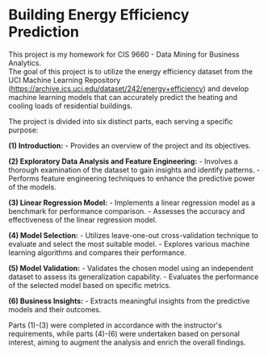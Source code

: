 # Building Energy Efficiency Prediction
This project is my homework for CIS 9660 - Data Mining for Business Analytics.  
The goal of this project is to utilize the energy efficiency dataset from the UCI Machine Learning Repository (https://archive.ics.uci.edu/dataset/242/energy+efficiency) and develop machine learning models that can accurately predict the heating and cooling loads of residential buildings.

The project is divided into six distinct parts, each serving a specific purpose:

**(1) Introduction:**
    - Provides an overview of the project and its objectives.

**(2) Exploratory Data Analysis and Feature Engineering:**
    - Involves a thorough examination of the dataset to gain insights and identify patterns.
    - Performs feature engineering techniques to enhance the predictive power of the models.

**(3) Linear Regression Model:**
    - Implements a linear regression model as a benchmark for performance comparison.
    - Assesses the accuracy and effectiveness of the linear regression model.
    
**(4) Model Selection:**
    - Utilizes leave-one-out cross-validation technique to evaluate and select the most suitable model.
    - Explores various machine learning algorithms and compares their performance.
    
**(5) Model Validation:**
    - Validates the chosen model using an independent dataset to assess its generalization capability.
    - Evaluates the performance of the selected model based on specific metrics.

**(6) Business Insights:**
    - Extracts meaningful insights from the predictive models and their outcomes.

Parts (1)-(3) were completed in accordance with the instructor's requirements, while parts (4)-(6) were undertaken based on personal interest, aiming to augment the analysis and enrich the overall findings.
